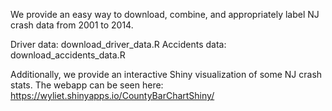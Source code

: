 We provide an easy way to download, combine, and appropriately label NJ crash data from 2001 to 2014.

Driver data: download_driver_data.R
Accidents data: download_accidents_data.R

Additionally, we provide an interactive Shiny visualization of some NJ crash stats. The webapp can be seen here:
https://wyliet.shinyapps.io/CountyBarChartShiny/
